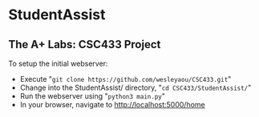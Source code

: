 # StudentAssist
## The A+ Labs: CSC433 Project

To setup the initial webserver:
- Execute "`git clone https://github.com/wesleyaou/CSC433.git`"
- Change into the StudentAssist/ directory, "`cd CSC433/StudentAssist/`"
- Run the webserver using "`python3 main.py`"
- In your browser, navigate to <http://localhost:5000/home>
